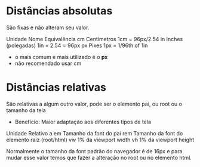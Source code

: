 # Distâncias absolutas <length>

São fixas e não alteram seu valor.

Unidade         Nome                    Equivalência
cm              Centímetros             1cm = 96px/2.54
in              Inches (polegadas)      1in = 2.54 = 96px
px              Pixes                   1px = 1/96th of 1in

* o mais comum e mais utilizado é o **px**
* não recomendado usar cm

# Distâncias relativas

São relativas a algum outro valor, pode ser o elemento pai, ou root ou o tamanho da tela

* Benefício: Maior adaptação aos diferentes tipos de tela

Unidade         Relativo a
em              Tamanho da font do pai
rem             Tamanho da font do elemento raiz (root/html)
vw              1% da viewport width
vh              1% da viewport height

Normalmente o tamanho da font padrão do navegador é de 16px e para mudar esse valor temos que fazer a alteração no root ou no elemento html.